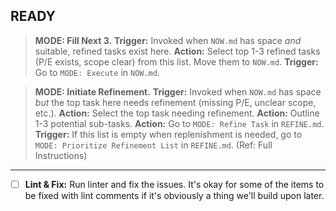 ## READY

> **MODE: Fill Next 3.** **Trigger:** Invoked when `NOW.md` has space _and_ suitable, refined tasks exist here. **Action:** Select top 1-3 refined tasks (P/E exists, scope clear) from this list. Move them to `NOW.md`. **Trigger:** Go to `MODE: Execute` in `NOW.md`.

> **MODE: Initiate Refinement.** **Trigger:** Invoked when `NOW.md` has space _but_ the top task here needs refinement (missing P/E, unclear scope, etc.). **Action:** Select the top task needing refinement. **Action:** Outline 1-3 potential sub-tasks. **Action:** Go to `MODE: Refine Task` in `REFINE.md`. **Trigger:** If this list is empty when replenishment is needed, go to `MODE: Prioritize Refinement List` in `REFINE.md`. (Ref: Full Instructions)

---

- [ ] **Lint & Fix:** Run linter and fix the issues. It's okay for some of the items to be fixed with lint comments if it's obviously a thing we'll build upon later.
